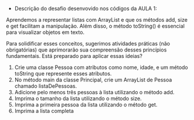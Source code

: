 * Descrição do desafio desenvovido nos códigos da AULA 1:

Aprendemos a representar listas com ArrayList e que os métodos add, size e get facilitam a manipulação. Além disso, o método toString() é essencial para visualizar objetos em texto.

Para solidificar esses conceitos, sugerimos atividades práticas (não obrigatórias) que aprimorarão sua compreensão desses princípios fundamentais. Está preparado para aplicar essas ideias?

1. Crie uma classe Pessoa com atributos como nome, idade, e um método toString que represente esses atributos.
2. No método main da classe Principal, crie um ArrayList de Pessoa chamado listaDePessoas.
3. Adicione pelo menos três pessoas à lista utilizando o método add.
4. Imprima o tamanho da lista utilizando o método size.
5. Imprima a primeira pessoa da lista utilizando o método get.
6. Imprima a lista completa
